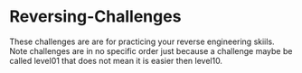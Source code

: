 # Reversing-Challenges
These challenges are are for practicing your reverse engineering skiils. <br />
Note challenges are in no specific order just because a challenge maybe be called level01 that does not mean it is easier then level10.

